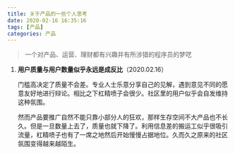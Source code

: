 ```yaml
---
title: 关于产品的一些个人思考
date: 2020-02-16 16:35:16
tags: [产品]
categories: 产品
---
```


> 一个对产品、运营、理财都有兴趣并有所涉猎的程序员的梦呓

<!--more-->

1. **用户质量与用户数量似乎永远是成反比**（2020.02.16）

   门槛高决定了质量不会差。专业人士乐意分享自己的见解，遇到意见不同的愿意友好地进行辩论。相比之下杠精喷子会很少。社区里的用户似乎会自发维持这种氛围。

   然而产品要推广自然不能只靠小部分人的狂欢，那样生存空间不大产品也不长久。但是一旦数量上去了，质量也就下降了。利用信息差的搬运工似乎很吸引流量，杠精喷子也有了一席之地然后开始慢慢占据地位。久而久之原来的社区氛围变得越来越陌生。


